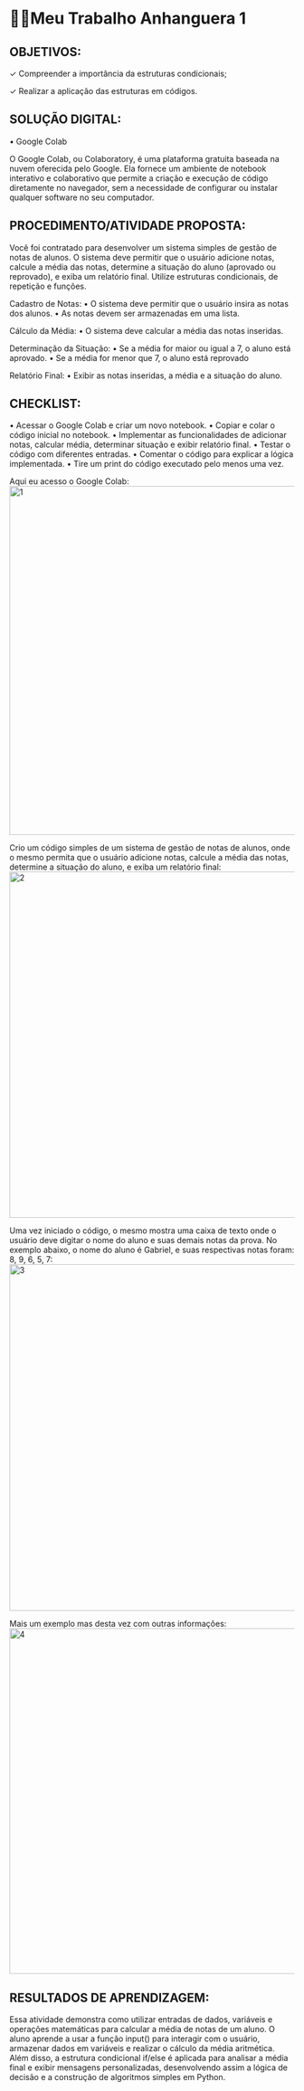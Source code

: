 # 👨‍💻Meu Trabalho Anhanguera 1

## OBJETIVOS:

✓ Compreender a importância da estruturas condicionais;

✓ Realizar a aplicação das estruturas em códigos.

## SOLUÇÃO DIGITAL:

• Google Colab

O Google Colab, ou Colaboratory, é uma plataforma gratuita baseada na nuvem oferecida pelo Google. Ela fornece um ambiente de notebook interativo e colaborativo que permite a criação e execução de código diretamente no navegador, sem a necessidade de configurar ou instalar qualquer software no seu computador.


## PROCEDIMENTO/ATIVIDADE PROPOSTA:

Você foi contratado para desenvolver um sistema simples de gestão de notas de alunos. O sistema deve permitir que o usuário adicione notas, calcule a média das notas, determine a situação do aluno (aprovado ou reprovado), e exiba um relatório final. Utilize estruturas condicionais, de repetição e funções.

Cadastro de Notas:
• O sistema deve permitir que o usuário insira as notas dos alunos.
• As notas devem ser armazenadas em uma lista.

Cálculo da Média:
• O sistema deve calcular a média das notas inseridas.

Determinação da Situação:
• Se a média for maior ou igual a 7, o aluno está aprovado.
• Se a média for menor que 7, o aluno está reprovado

Relatório Final:
• Exibir as notas inseridas, a média e a situação do aluno.

## CHECKLIST:

• Acessar o Google Colab e criar um novo notebook.
• Copiar e colar o código inicial no notebook.
• Implementar as funcionalidades de adicionar notas, calcular média, determinar situação e
exibir relatório final.
• Testar o código com diferentes entradas.
• Comentar o código para explicar a lógica implementada.
• Tire um print do código executado pelo menos uma vez.



Aqui eu acesso o Google Colab:
<img width="1023" height="617" alt="1" src="https://github.com/user-attachments/assets/c8103113-c5a6-4c6c-a8dc-d2f1c2877933" />


Crio um código simples de um sistema de gestão de notas de alunos, onde o mesmo permita que o usuário adicione notas, calcule a média das notas, determine a situação do aluno, e exiba um relatório final:
<img width="1023" height="612" alt="2" src="https://github.com/user-attachments/assets/bfc3cb7c-4dbb-472d-80eb-ae9e19e45f41" />


Uma vez iniciado o código, o mesmo mostra uma caixa de texto onde o usuário deve digitar o nome do aluno e suas demais notas da prova. No exemplo abaixo, o nome do aluno é Gabriel, e suas respectivas notas foram: 8, 9, 6, 5, 7:
<img width="1023" height="613" alt="3" src="https://github.com/user-attachments/assets/3758bd62-4d43-4bf9-a119-cab9b71ec5b2" />


Mais um exemplo mas desta vez com outras informações:
<img width="1023" height="611" alt="4" src="https://github.com/user-attachments/assets/78844801-b3ca-4c4a-accb-29efb11476c8" />


## RESULTADOS DE APRENDIZAGEM:

Essa atividade demonstra como utilizar entradas de dados, variáveis e operações matemáticas para calcular a média de notas de um aluno. O aluno aprende a usar a função input() para interagir com o usuário, armazenar dados em variáveis e realizar o cálculo da média aritmética. Além disso, a estrutura condicional if/else é aplicada para analisar a média final e exibir mensagens personalizadas, desenvolvendo assim a lógica de decisão e a construção de algoritmos simples em Python.
